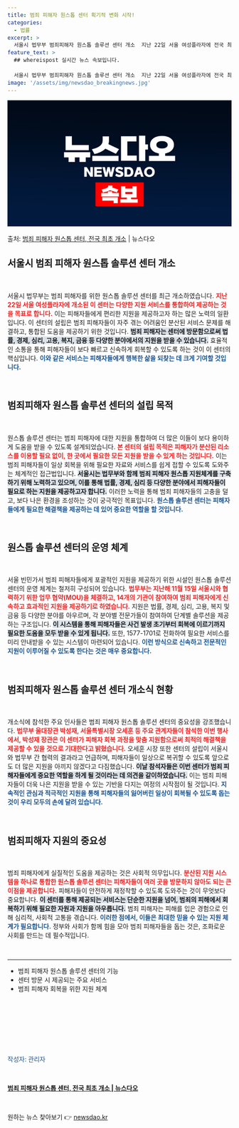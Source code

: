 ```yaml
---
title: 범죄 피해자 원스톱 센터 획기적 변화 시작!
categories:
  - 법률
excerpt: >
  서울시 법무부 범죄피해자 원스톱 솔루션 센터 개소  지난 22일 서울 여성플라자에 전국 최초로 범죄피해자 원…
feature_text: >
  ## whereispost 실시간 뉴스 속보입니다.

  서울시 법무부 범죄피해자 원스톱 솔루션 센터 개소  지난 22일 서울 여성플라자에 전국 최초로 범죄피해자 원…
image: '/assets/img/newsdao_breakingnews.jpg'
---
```


![뉴스다오 속보](/assets/img/newsdao_breakingnews.jpg)

<p>출처: <a href="https://newsdao.kr/5009" rel="dofollow">범죄 피해자 원스톱 센터, 전국 최초 개소</a> | 뉴스다오</p>

<h2 data-ke-size="size26">서울시 범죄 피해자 원스톱 솔루션 센터 개소</h2>

<p data-ke-size="size16">&nbsp;</p>

서울시 법무부는 범죄 피해자를 위한 원스톱 솔루션 센터를 최근 개소하였습니다. <b><span style="color: #ee2323;">지난 22일 서울 여성플라자에 개소된 이 센터는 다양한 지원 서비스를 통합하여 제공하는 것을 목표로 합니다.</span></b> 이는 피해자들에게 편리한 지원을 제공하고자 하는 많은 노력의 일환입니다. 이 센터의 설립은 범죄 피해자들이 자주 겪는 어려움인 분산된 서비스 문제를 해결하고, 통합된 도움을 제공하기 위한 것입니다. <b><span style="background-color: #21538527;">범죄 피해자는 센터에 방문함으로써 법률, 경제, 심리, 고용, 복지, 금융 등 다양한 분야에서의 지원을 받을 수 있습니다.</span></b> 효율적인 소통을 통해 피해자들이 보다 빠르고 신속하게 회복할 수 있도록 하는 것이 이 센터의 핵심입니다. <b><span style="color: #1a5490;">이와 같은 서비스는 피해자들에게 행복한 삶을 되찾는 데 크게 기여할 것입니다.</span></b>

<p data-ke-size="size16">&nbsp;</p>

<h2 data-ke-size="size26">범죄피해자 원스톱 솔루션 센터의 설립 목적</h2>

<p data-ke-size="size16">&nbsp;</p>

원스톱 솔루션 센터는 범죄 피해자에 대한 지원을 통합하여 더 많은 이들이 보다 용이하게 도움을 받을 수 있도록 설계되었습니다. <b><span style="color: #ee2323;">본 센터의 설립 목적은 피해자가 분산된 리소스를 이용할 필요 없이, 한 곳에서 필요한 모든 지원을 받을 수 있게 하는 것입니다.</span></b> 이는 범죄 피해자들이 일상 회복을 위해 필요한 자료와 서비스를 쉽게 접할 수 있도록 도와주는 체계적인 접근법입니다. <b><span style="background-color: #21538527;">서울시는 법무부와 함께 범죄 피해자 원스톱 지원체계를 구축하기 위해 노력하고 있으며, 이를 통해 법률, 경제, 심리 등 다양한 분야에서 피해자들이 필요로 하는 지원을 제공하고자 합니다.</span></b> 이러한 노력을 통해 범죄 피해자들의 고충을 덜고, 보다 나은 환경을 조성하는 것이 궁극적인 목표입니다. <b><span style="color: #1a5490;">원스톱 솔루션 센터는 피해자들에게 필요한 해결책을 제공하는 데 있어 중요한 역할을 할 것입니다.</span></b>

<p data-ke-size="size16">&nbsp;</p>

<h2 data-ke-size="size26">원스톱 솔루션 센터의 운영 체계</h2>

<p data-ke-size="size16">&nbsp;</p>

서울 빈민가서 범죄 피해자들에게 포괄적인 지원을 제공하기 위한 시설인 원스톱 솔루션 센터의 운영 체계는 철저히 구성되어 있습니다. <b><span style="color: #ee2323;">법무부는 지난해 11월 15일 서울시와 협력하기 위한 업무 협약(MOU)을 체결하고, 14개의 기관이 참여하여 범죄 피해자에게 신속하고 효과적인 지원을 제공하기로 하였습니다.</span></b> 지원은 법률, 경제, 심리, 고용, 복지 및 금융 등 다양한 분야를 아우르며, 각 분야별 전문가들이 참여하여 단계별 솔루션을 제공하는 구조입니다. <b><span style="background-color: #21538527;">이 시스템을 통해 피해자들은 사건 발생 초기부터 회복에 이르기까지 필요한 도움을 모두 받을 수 있게 됩니다.</span></b> 또한, 1577-1701로 전화하여 필요한 서비스를 미리 안내받을 수 있는 시스템이 마련되어 있습니다. <b><span style="color: #1a5490;">이런 방식으로 신속하고 전문적인 지원이 이루어질 수 있도록 한다는 것은 매우 중요합니다.</span></b>

<p data-ke-size="size16">&nbsp;</p>

<h2 data-ke-size="size26">범죄피해자 원스톱 솔루션 센터 개소식 현황</h2>

<p data-ke-size="size16">&nbsp;</p>

개소식에 참석한 주요 인사들은 범죄 피해자 원스톱 솔루션 센터의 중요성을 강조했습니다. <b><span style="color: #ee2323;">법무부 울대장관 박성재, 서울특별시장 오세훈 등 주요 관계자들이 참석한 이번 행사에서, 박성재 장관은 이 센터가 피해자 회복 과정을 맞춤 지원함으로써 최적의 해결책을 제공할 수 있을 것으로 기대한다고 밝혔습니다.</span></b> 오세훈 시장 또한 센터의 설립이 서울시와 법무부 간 협력의 결과라고 언급하며, 피해자들이 일상으로 복귀할 수 있도록 앞으로도 더 많은 지원을 아끼지 않겠다고 다짐했습니다. <b><span style="background-color: #21538527;">이날 참석자들은 이번 센터가 범죄 피해자들에게 중요한 역할을 하게 될 것이라는 데 의견을 같이하였습니다.</span></b> 이는 범죄 피해자들이 더욱 나은 지원을 받을 수 있는 기반을 다지는 여정의 시작점이 될 것입니다. <b><span style="color: #1a5490;">지속적인 관심과 적극적인 지원을 통해 피해자들의 잃어버린 일상이 회복될 수 있도록 돕는 것이 우리 모두의 손에 달려 있습니다.</span></b>

<p data-ke-size="size16">&nbsp;</p>

<h2 data-ke-size="size26">범죄피해자 지원의 중요성</h2>

<p data-ke-size="size16">&nbsp;</p>

범죄 피해자에게 실질적인 도움을 제공하는 것은 사회적 의무입니다. <b><span style="color: #ee2323;">분산된 지원 시스템을 하나로 통합한 원스톱 솔루션 센터는 피해자들이 여러 곳을 방문하지 않아도 되는 큰 이점을 제공합니다.</span></b> 피해자들이 안전하게 재정착할 수 있도록 도와주는 것이 무엇보다 중요합니다. <b><span style="background-color: #21538527;">이 센터를 통해 제공되는 서비스는 단순한 지원을 넘어, 범죄의 피해에서 회복하기 위해 필요한 자원과 지원을 아우릅니다.</span></b> 범죄 피해자는 피해를 입은 경험으로 인해 심리적, 사회적 고통을 겪습니다. <b><span style="color: #1a5490;">이러한 점에서, 이들은 최대한 믿을 수 있는 지원 체계가 필요합니다.</span></b> 정부와 사회가 함께 힘을 모아 범죄 피해자들을 돕는 것은, 조화로운 사회를 만드는 데 필수적입니다. 

<p data-ke-size="size16">&nbsp;</p>

<hr>

<ul>
    <li>범죄 피해자 원스톱 솔루션 센터의 기능</li>
    <li>센터 방문 시 제공되는 주요 서비스</li>
    <li>범죄 피해자 회복을 위한 지원 체계</li>
</ul>

<p data-ke-size="size16">&nbsp;</p>

<p data-ke-size="size16">&nbsp;</p>

<p data-ke-size="size16">&nbsp;</p>

<p data-ke-size="size16">&nbsp;</p> 

<span style="color: #1a5490;">작성자: 관리자</span>
<p data-ke-size="size16">&nbsp;</p>

<p data-ke-size="size16;"><b><a href="https://newsdao.kr/5009">범죄 피해자 원스톱 센터, 전국 최초 개소 | 뉴스다오</a></b></p> 

<p data-ke-size="size16">&nbsp;</p> 

원하는 뉴스 찾아보기 👉 <a href="https://newsdao.kr" rel="dofollow">newsdao.kr</a>


